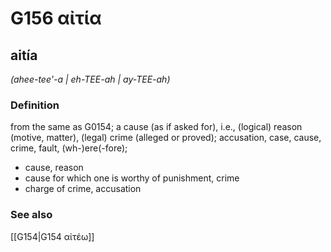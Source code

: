 # G156 αἰτία

## aitía

_(ahee-tee'-a | eh-TEE-ah | ay-TEE-ah)_

### Definition

from the same as G0154; a cause (as if asked for), i.e., (logical) reason (motive, matter), (legal) crime (alleged or proved); accusation, case, cause, crime, fault, (wh-)ere(-fore); 

- cause, reason
- cause for which one is worthy of punishment, crime
- charge of crime, accusation

### See also

[[G154|G154 αἰτέω]]
